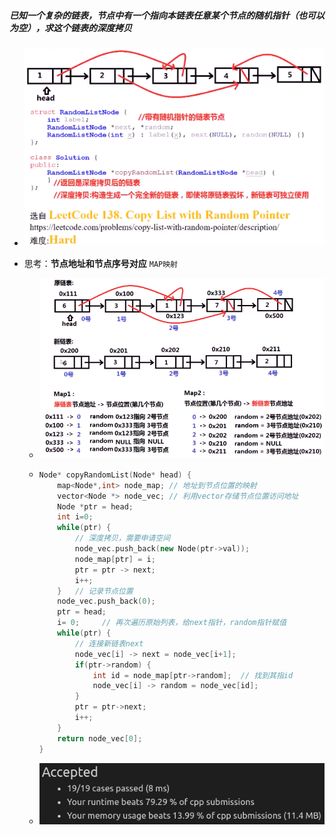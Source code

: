 ##### 已知一个复杂的链表，节点中有一个指向本链表任意某个节点的随机指针（也可以为空），求这个链表的深度拷贝

* ![image-20210823185010728](复杂的链表的深度拷贝.assets/image-20210823185010728.png)

* 思考：**节点地址和节点序号对应**  `MAP映射`

  * ![image-20210823185613053](复杂的链表的深度拷贝.assets/image-20210823185613053.png)

  * ```c++
    Node* copyRandomList(Node* head) {
        map<Node*,int> node_map; // 地址到节点位置的映射
        vector<Node *> node_vec; // 利用vector存储节点位置访问地址
        Node *ptr = head;
        int i=0;
        while(ptr) {
            // 深度拷贝，需要申请空间
            node_vec.push_back(new Node(ptr->val));
            node_map[ptr] = i;
            ptr = ptr -> next;
            i++;
        }   // 记录节点位置
        node_vec.push_back(0);
        ptr = head;
        i= 0;     // 再次遍历原始列表，给next指针，random指针赋值
        while(ptr) {
            // 连接新链表next
            node_vec[i] -> next = node_vec[i+1]; 
            if(ptr->random) {
                int id = node_map[ptr->random];  // 找到其指id
                node_vec[i] -> random = node_vec[id];
            }
            ptr = ptr->next;
            i++;
        }
        return node_vec[0];
    }
    ```

  * ![image-20210823192229170](复杂的链表的深度拷贝.assets/image-20210823192229170.png)
